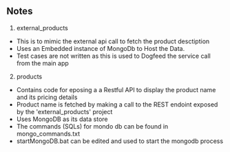 ## Notes

1. external_products 
  - This is to mimic the external api call to fetch the product desctiption
  - Uses an Embedded instance of MongoDb to Host the Data.
  - Test cases are not written as this is used to Dogfeed the service call from the main app
2. products
  - Contains code for eposing a a Restful API to display the product name and its pricing details
  - Product name is fetched by making a call to the REST endoint exposed by the 'external_products' project
  - Uses MongoDB as its data store
  - The commands (SQLs) for mondo db can be found in mongo_commands.txt 
  - startMongoDB.bat can be edited and used to start the mongodb process

